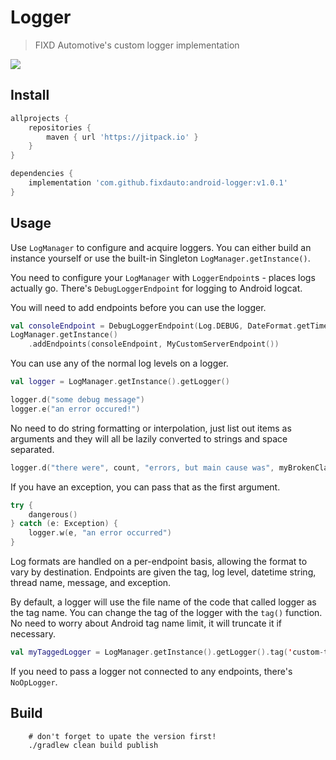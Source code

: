# Logger

> FIXD Automotive's custom logger implementation

[![](https://jitpack.io/v/fixdauto/android-logger.svg)](https://jitpack.io/#fixdauto/android-logger)

## Install

```groovy
allprojects {
    repositories {
        maven { url 'https://jitpack.io' }
    }
}

dependencies {
    implementation 'com.github.fixdauto:android-logger:v1.0.1'
}
```

## Usage

Use `LogManager` to configure and acquire loggers.
You can either build an instance yourself or use the built-in Singleton
`LogManager.getInstance()`.

You need to configure your `LogManager` with `LoggerEndpoint`s - places
logs actually go. There's `DebugLoggerEndpoint` for logging to Android
logcat.

You will need to add endpoints before you can use the logger.

```kotlin
val consoleEndpoint = DebugLoggerEndpoint(Log.DEBUG, DateFormat.getTimeInstance(DateFormat.SHORT), arrayOf("ignored-tag"))
LogManager.getInstance()
    .addEndpoints(consoleEndpoint, MyCustomServerEndpoint())
```

You can use any of the normal log levels on a logger.

```kotlin
val logger = LogManager.getInstance().getLogger()

logger.d("some debug message")
logger.e("an error occured!")
```

No need to do string formatting or interpolation, just list out items
as arguments and they will all be lazily converted to strings and
space separated.

```kotlin
logger.d("there were", count, "errors, but main cause was", myBrokenClass) // there were 7 errors, but the main cause was MyBrokenClass@6d6b15e2
```

If you have an exception, you can pass that as the first argument.

```kotlin
try {
    dangerous()
} catch (e: Exception) {
    logger.w(e, "an error occurred")
}
```

Log formats are handled on a per-endpoint basis, allowing the format to vary by destination.
Endpoints are given the tag, log level, datetime string, thread name, message, and exception. 

By default, a logger will use the file name of the code that called logger as the tag name.
You can change the tag of the logger with the `tag()` function. No need to worry about Android
tag name limit, it will truncate it if necessary.

```kotlin
val myTaggedLogger = LogManager.getInstance().getLogger().tag('custom-tag')
```

If you need to pass a logger not connected to any endpoints, there's `NoOpLogger`.

## Build

        # don't forget to upate the version first!
        ./gradlew clean build publish
